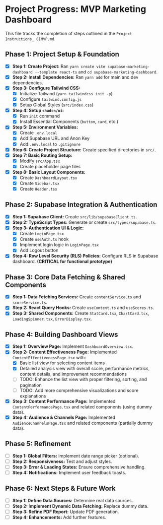 # Project Progress: MVP Marketing Dashboard

This file tracks the completion of steps outlined in the `Project Instructions_ CIMVP.md`.

## Phase 1: Project Setup & Foundation

-   [x] **Step 1: Create Project:** Ran `yarn create vite supabase-marketing-dashboard --template react-ts` and `cd supabase-marketing-dashboard`.
-   [x] **Step 2: Install Dependencies:** Ran `yarn add` for main and dev dependencies.
-   [x] **Step 3: Configure Tailwind CSS:**
    -   [x] Initialize Tailwind (`yarn tailwindcss init -p`)
    -   [x] Configure `tailwind.config.js`
    -   [x] Setup Global Styles (`src/index.css`)
-   [x] **Step 4: Setup `shadcn/ui`:**
    -   [x] Run `init` command
    -   [x] Install Essential Components (`button`, `card`, etc.)
-   [x] **Step 5: Environment Variables:**
    -   [x] Create `.env.local`
    -   [x] Add Supabase URL and Anon Key
    -   [x] Add `.env.local` to `.gitignore`
-   [x] **Step 6: Create Project Structure:** Create specified directories in `src/`.
-   [x] **Step 7: Basic Routing Setup:**
    -   [x] Modify `src/App.tsx`
    -   [x] Create placeholder page files
-   [x] **Step 8: Basic Layout Components:**
    -   [x] Create `DashboardLayout.tsx`
    -   [x] Create `Sidebar.tsx`
    -   [x] Create `Header.tsx`

## Phase 2: Supabase Integration & Authentication

-   [x] **Step 1: Supabase Client:** Create `src/lib/supabaseClient.ts`.
-   [x] **Step 2: TypeScript Types:** Generate or create `src/types/supabase.ts`.
-   [x] **Step 3: Authentication UI & Logic:**
    -   [x] Create `LoginPage.tsx`
    -   [x] Create `useAuth.ts` hook
    -   [x] Implement login logic in `LoginPage.tsx`
    -   [x] Add Logout button
-   [x] **Step 4: Row Level Security (RLS) Policies:** Configure RLS in Supabase dashboard. **(CRITICAL for functional prototype)**

## Phase 3: Core Data Fetching & Shared Components

-   [x] **Step 1: Data Fetching Services:** Create `contentService.ts` and `scoreService.ts`.
-   [x] **Step 2: React Query Hooks:** Create `useContent.ts` and `useScores.ts`.
-   [x] **Step 3: Shared Components:** Create `StatCard.tsx`, `ChartCard.tsx`, `LoadingSpinner.tsx`, `ErrorDisplay.tsx`.

## Phase 4: Building Dashboard Views

-   [x] **Step 1: Overview Page:** Implement `DashboardOverview.tsx`.
-   [x] **Step 2: Content Effectiveness Page:** Implemented `ContentEffectivenessPage.tsx` with:
    -   [x] Basic list view for selecting content items
    -   [x] Detailed analysis view with overall score, performance metrics, content details, and improvement recommendations
    -   [ ] TODO: Enhance the list view with proper filtering, sorting, and pagination
    -   [ ] TODO: Add more comprehensive visualizations and score explanations
-   [x] **Step 3: Content Performance Page:** Implemented `ContentPerformancePage.tsx` and related components (using dummy data).
-   [x] **Step 4: Audience & Channels Page:** Implemented `AudienceChannelsPage.tsx` and related components (partially dummy data).

## Phase 5: Refinement

-   [ ] **Step 1: Global Filters:** Implement date range picker (optional).
-   [ ] **Step 2: Responsiveness:** Test and adjust styles.
-   [ ] **Step 3: Error & Loading States:** Ensure comprehensive handling.
-   [ ] **Step 4: Notifications:** Implement user feedback toasts.

## Phase 6: Next Steps & Future Work

-   [ ] **Step 1: Define Data Sources:** Determine real data sources.
-   [ ] **Step 2: Implement Dynamic Data Fetching:** Replace dummy data.
-   [ ] **Step 3: Refine PDF Report:** Update PDF generation.
-   [ ] **Step 4: Enhancements:** Add further features.